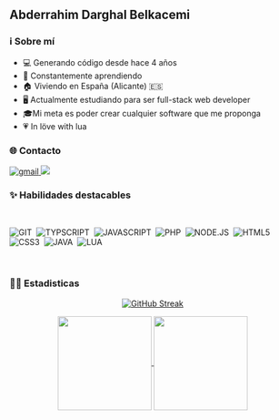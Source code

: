 ## Abderrahim Darghal Belkacemi

### ℹ Sobre mí  

- 💻 Generando código desde hace 4 años
- 🔭 Constantemente aprendiendo
- 🏠 Viviendo en España (Alicante) 🇪🇸
- 🖥 Actualmente estudiando para ser full-stack web developer
- 🎓Mi meta es poder crear cualquier software que me proponga
- 💗 In löve with lua

### 🌐 Contacto


<a href="mailto:abdedarghal111@gmail.com" alt="Gmail">
  <img alt="gmail" src="https://img.shields.io/badge/gmail-000?style=for-the-badge&logo=maildotru&color=%23EA4335">
</a>
<a href="https://www.linkedin.com/in/abdedarghal/" alt="Linkedin">
  <img src="https://img.shields.io/badge/LinkedIn-0077B5?style=for-the-badge&logo=linkedin&logoColor=white" />
</a>

### ✨ Habilidades destacables

</br>

![GIT](https://img.shields.io/badge/Git-F05032?style=for-the-badge&logo=git&logoColor=white)&nbsp;
![TYPSCRIPT](https://img.shields.io/badge/TypeScript-007ACC?style=for-the-badge&logo=typescript&logoColor=white)&nbsp;
![JAVASCRIPT](https://img.shields.io/badge/JavaScript-F7DF1E?style=for-the-badge&logo=javascript&logoColor=black)&nbsp;
![PHP](https://img.shields.io/badge/php-1572B6?style=for-the-badge&logo=PHP&logoColor=white)&nbsp;
![NODE.JS](https://img.shields.io/badge/Node.js-43853D?style=for-the-badge&logo=node.js&logoColor=white)&nbsp;
![HTML5](https://img.shields.io/badge/HTML5-E34F26?style=for-the-badge&logo=html5&logoColor=white)&nbsp;
![CSS3](https://img.shields.io/badge/CSS3-1572B6?style=for-the-badge&logo=css3&logoColor=white)&nbsp;
![JAVA](https://img.shields.io/badge/Java-ED8B00?style=for-the-badge&logo=java&logoColor=white)&nbsp;
![LUA](https://img.shields.io/badge/lua-00?style=for-the-badge&logo=lua&color=%232C2D72)


</br>

### 👨‍💻 Estadisticas

<p align="center">
  <a href="https://github.com/abdedarghal111?tab=repositories">
    <img src="https://streak-stats.demolab.com?user=abdedarghal111&theme=dracula&exclude_days=Sun%2CSat" alt="GitHub Streak" />
  </a>
</p>

<p align="center">
   <a href="https://github.com/abdedarghal111?tab=repositories">
    <img
      align="center"
      height="165"
      src="https://github-readme-stats.vercel.app/api/top-langs/?username=abdedarghal111&langs_count=8&layout=compact&theme=dracula"
    />
  </a>
  
  <a href="https://github.com/abdedarghal111?tab=repositories">
    <img
      align="center"
      height="165"
      src="https://github-readme-stats.vercel.app/api?username=abdedarghal111&count_private=true&show_icons=true&custom_title=Github%20Status&hide=issues&theme=dracula"
    />
  </a>
</p>
